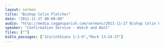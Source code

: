 ```yaml
---
layout: sermon
title: "Bishop Colin Fletcher"
date: "2011-11-27 00:00:00"
audio: "http://media.coggesparish.com/sermons/2011-11-27 Bishop Colin Fletcher.mp3"
speaker: "Confirmation Service - Watch and Wait"
files: [""]
bible_passages: ["1Corinthians 1:3-9","Mark 13:24-37"]
---
```


